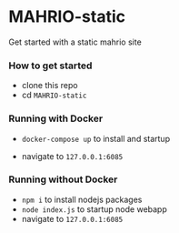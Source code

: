 # MAHRIO-static
Get started with a static mahrio site

### How to get started

* clone this repo
* cd `MAHRIO-static`

### Running with Docker

* `docker-compose up` to install and startup

* navigate to `127.0.0.1:6085`

### Running without Docker

* `npm i` to install nodejs packages
* `node index.js` to startup node webapp
* navigate to `127.0.0.1:6085`

